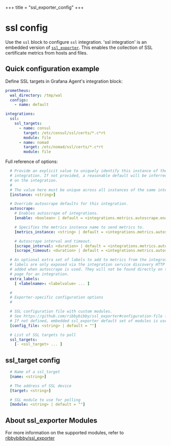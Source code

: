 +++
title = "ssl_exporter_config"
+++

# ssl config

Use the `ssl` block to configure `ssl` integration.
'ssl integration' is an embedded version of
[`ssl_exporter`](https://github.com/ribbybibby/ssl_exporter). This enables the collection of SSL certificate metrics from hosts and files.


## Quick configuration example

Define SSL targets in Grafana Agent's integration block:

```yaml
prometheus:
  wal_directory: /tmp/wal
  configs:
    - name: default

integrations:
  ssl:
    ssl_targets:
      - name: consul
        target: /etc/consul/ssl/certs/*.c*rt
        module: file
      - name: nomad
        target: /etc/nomad/ssl/certs/*.c*rt
        module: file
```

Full reference of options:

```yaml
  # Provide an explicit value to uniquely identify this instance of the
  # integration. If not provided, a reasonable default will be inferred based
  # on the integration.
  #
  # The value here must be unique across all instances of the same integration.
  [instance: <string>]

  # Override autoscrape defaults for this integration.
  autoscrape:
    # Enables autoscrape of integrations.
    [enable: <boolean> | default = <integrations.metrics.autoscrape.enable>]

    # Specifies the metrics instance name to send metrics to.
    [metrics_instance: <string> | default = <integrations.metrics.autoscrape.metrics_instance>]

    # Autoscrape interval and timeout.
    [scrape_interval: <duration> | default = <integrations.metrics.autoscrape.scrape_interval>]
    [scrape_timeout: <duration> | default = <integrations.metrics.autoscrape.scrape_timeout>]

  # An optional extra set of labels to add to metrics from the integration target. These
  # labels are only exposed via the integration service discovery HTTP API and
  # added when autoscrape is used. They will not be found directly on the metrics
  # page for an integration.
  extra_labels:
    [ <labelname>: <labelvalue> ... ]

  #
  # Exporter-specific configuration options
  #

  # SSL configuration file with custom modules.
  # See https://github.com/ribbybibby/ssl_exporter#configuration-file for more details how to generate custom config.file.
  # If not defined, embedded ssl_exporter default set of modules is used.
  [config_file: <string> | default = ""]

  # List of SSL targets to poll
  ssl_targets:
    [- <ssl_target> ... ]

```

## ssl_target config

```yaml
  # Name of a ssl_target
  [name: <string>]

  # The address of SSL device
  [target: <string>]

  # SSL module to use for polling
  [module: <string> | default = ""]
```


## About ssl_exporter Modules

For more information on the supported modules, refer to [ribbybibby/ssl_exporter](https://github.com/ribbybibby/ssl_exporter#configuration)
